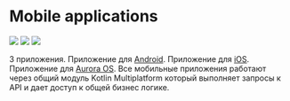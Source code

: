 Mobile applications
===

<p class="icons-main">
    <img src="/images/ic_android.png">
    <img src="/images/ic_apple.png">
    <img src="/images/ic_aurora.png">
</p>

3 приложения. 
Приложение для [Android](https://www.android.com/). 
Приложение для [iOS](https://www.apple.com/ios/ios-16/). 
Приложение для [Aurora OS](https://auroraos.ru/).
Все мобильные приложения работают через общий модуль Kotlin Multiplatform который выполняет запросы к API и дает доступ к общей бизнес логике.